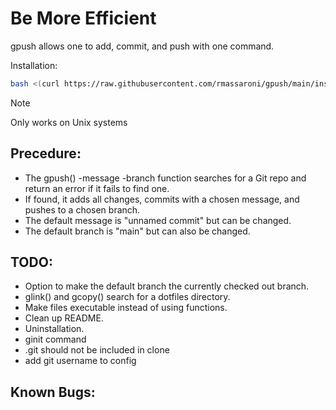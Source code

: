 # Be More Efficient
gpush allows one to add, commit, and push with one command.

Installation:
```bash
bash <(curl https://raw.githubusercontent.com/rmassaroni/gpush/main/install.sh)
```

> [!NOTE]
> Only works on Unix systems

## Precedure:
- The gpush() -message -branch function searches for a Git repo and return an error if it fails to find one.
- If found, it adds all changes, commits with a chosen message, and pushes to a chosen branch.
- The default message is "unnamed commit" but can be changed.
- The default branch is "main" but can also be changed.

## TODO:
- Option to make the default branch the currently checked out branch.
- glink() and gcopy() search for a dotfiles directory.
- Make files executable instead of using functions.
- Clean up README.
- Uninstallation.
- ginit command
- .git should not be included in clone
- add git username to config

## Known Bugs:

